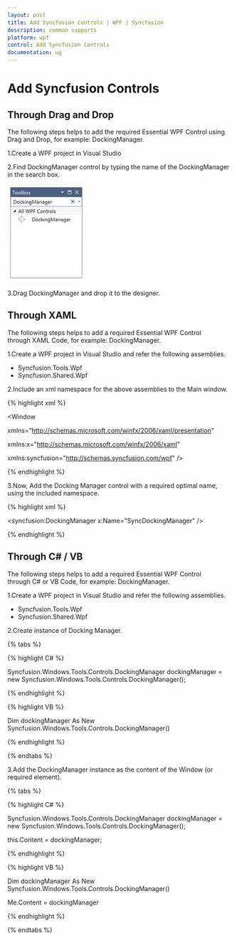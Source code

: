 ```yaml
---
layout: post
title: Add Syncfusion Controls | WPF | Syncfusion
description: common supports
platform: wpf
control: Add Syncfusion Controls
documentation: ug
---
```

# Add Syncfusion Controls

## Through Drag and Drop

The following steps helps to add the required Essential WPF Control using Drag and Drop, for example: DockingManager.

 1.Create a WPF project in Visual Studio
 
 2.Find DockingManager control by typing the name of the DockingManager in the search box.

![](ThroughDragndDrop_images/ThroughDragndDrop_img1.jpeg)


 3.Drag DockingManager and drop it to the designer.


## Through XAML

The following steps helps to add a required Essential WPF Control through XAML Code, for example: DockingManager.

 1.Create a WPF project in Visual Studio and refer the following assemblies.
 
  * Syncfusion.Tools.Wpf
  * Syncfusion.Shared.Wpf
  
 2.Include an xml namespace for the above assemblies to the Main window.

{% highlight xml %}

<Window

xmlns="http://schemas.microsoft.com/winfx/2006/xaml/presentation"

xmlns:x="http://schemas.microsoft.com/winfx/2006/xaml"

xmlns:syncfusion="http://schemas.syncfusion.com/wpf" />


{% endhighlight %}

 3.Now, Add the Docking Manager control with a required optimal name, using the included namespace.

{% highlight xml %}

<syncfusion:DockingManager x:Name="SyncDockingManager" />

{% endhighlight %}


## Through C# / VB

The following steps helps to add a required Essential WPF Control through C# or VB Code, for example: DockingManager.

 1.Create a WPF project in Visual Studio and refer the following assemblies.
 
  * Syncfusion.Tools.Wpf
  * Syncfusion.Shared.Wpf
  
 2.Create instance of Docking Manager.
 

{% tabs %}

{% highlight C# %}

Syncfusion.Windows.Tools.Controls.DockingManager dockingManager = new Syncfusion.Windows.Tools.Controls.DockingManager();

{% endhighlight %}

{% highlight VB %}

Dim dockingManager As New Syncfusion.Windows.Tools.Controls.DockingManager()

{% endhighlight %}
 
{% endtabs %}

 3.Add the DockingManager instance as the content of the Window (or required element). 
 
{% tabs %}

{% highlight C# %}

Syncfusion.Windows.Tools.Controls.DockingManager dockingManager = new Syncfusion.Windows.Tools.Controls.DockingManager(); 

this.Content = dockingManager; 

{% endhighlight %}

{% highlight VB %}


Dim dockingManager As New Syncfusion.Windows.Tools.Controls.DockingManager()

Me.Content = dockingManager

{% endhighlight %}
 
{% endtabs %}

